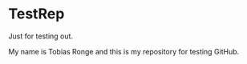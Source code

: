 # TestRep
Just for testing out.



My name is Tobias Ronge and this is my repository for testing GitHub.
